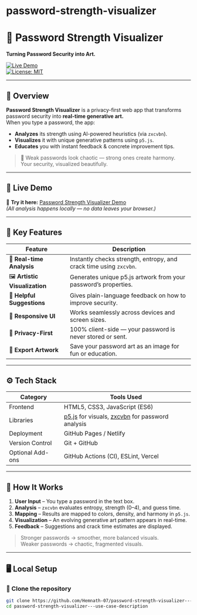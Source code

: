 # password-strength-visualizer
# 🎨 Password Strength Visualizer  
**Turning Password Security into Art.**  

[![Live Demo](https://img.shields.io/badge/🔗%20Live%20Demo-Click%20Here-brightgreen)](https://hemnath-07.github.io/password-strength-visualizer---use-case-description/)  
[![License: MIT](https://img.shields.io/badge/License-MIT-blue.svg)](LICENSE)

---

## 🧠 Overview

**Password Strength Visualizer** is a privacy-first web app that transforms password security into **real-time generative art.**  
When you type a password, the app:
- **Analyzes** its strength using AI-powered heuristics (via `zxcvbn`).
- **Visualizes** it with unique generative patterns using `p5.js`.
- **Educates** you with instant feedback & concrete improvement tips.

> 🧩 Weak passwords look chaotic — strong ones create harmony.  
> Your security, visualized beautifully.

---

## 🚀 Live Demo
🔗 **Try it here:** [Password Strength Visualizer Demo](https://hemnath-07.github.io/password-strength-visualizer---use-case-description/)  
*(All analysis happens locally — no data leaves your browser.)*

---

## 🎯 Key Features

| Feature | Description |
|----------|--------------|
| 💬 **Real-time Analysis** | Instantly checks strength, entropy, and crack time using `zxcvbn`. |
| 🖼️ **Artistic Visualization** | Generates unique p5.js artwork from your password’s properties. |
| 🧩 **Helpful Suggestions** | Gives plain-language feedback on how to improve security. |
| 📱 **Responsive UI** | Works seamlessly across devices and screen sizes. |
| 🔐 **Privacy-First** | 100% client-side — your password is never stored or sent. |
| 🎨 **Export Artwork** | Save your password art as an image for fun or education. |

---

## ⚙️ Tech Stack

| Category | Tools Used |
|-----------|------------|
| Frontend | HTML5, CSS3, JavaScript (ES6) |
| Libraries | [p5.js](https://p5js.org/) for visuals, [zxcvbn](https://github.com/dropbox/zxcvbn) for password analysis |
| Deployment | GitHub Pages / Netlify |
| Version Control | Git + GitHub |
| Optional Add-ons | GitHub Actions (CI), ESLint, Vercel |

---

## 🧩 How It Works

1. **User Input** – You type a password in the text box.  
2. **Analysis** – `zxcvbn` evaluates entropy, strength (0–4), and guess time.  
3. **Mapping** – Results are mapped to colors, density, and harmony in `p5.js`.  
4. **Visualization** – An evolving generative art pattern appears in real-time.  
5. **Feedback** – Suggestions and crack time estimates are displayed.

> Stronger passwords → smoother, more balanced visuals.  
> Weaker passwords → chaotic, fragmented visuals.

---

## 🖥️ Local Setup

### 🧩 Clone the repository
```bash
git clone https://github.com/Hemnath-07/password-strength-visualizer---use-case-description.git
cd password-strength-visualizer---use-case-description
